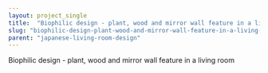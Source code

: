 ```yaml
---
layout: project_single
title:  "Biophilic design - plant, wood and mirror wall feature in a living room"
slug: "biophilic-design-plant-wood-and-mirror-wall-feature-in-a-living-room"
parent: "japanese-living-room-design"
---
```

Biophilic design - plant, wood and mirror wall feature in a living room